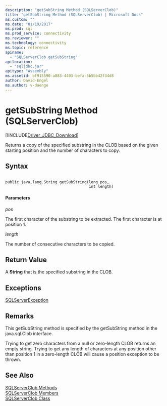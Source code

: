 ```yaml
---
description: "getSubString Method (SQLServerClob)"
title: "getSubString Method (SQLServerClob) | Microsoft Docs"
ms.custom: ""
ms.date: "01/19/2017"
ms.prod: sql
ms.prod_service: connectivity
ms.reviewer: ""
ms.technology: connectivity
ms.topic: reference
apiname: 
  - "SQLServerClob.getSubString"
apilocation: 
  - "sqljdbc.jar"
apitype: "Assembly"
ms.assetid: bf915590-a883-4403-befa-5b5bb42f34d8
author: David-Engel
ms.author: v-daenge
---
```

# getSubString Method (SQLServerClob)
[!INCLUDE[Driver_JDBC_Download](../../../includes/driver_jdbc_download.md)]

  Returns a copy of the specified substring in the CLOB based on the given starting position and the number of characters to copy.  
  
## Syntax  
  
```  
  
public java.lang.String getSubString(long pos,  
                                     int length)  
```  
  
#### Parameters  
 *pos*  
  
 The first character of the substring to be extracted. The first character is at position 1.  
  
 *length*  
  
 The number of consecutive characters to be copied.  
  
## Return Value  
 A **String** that is the specified substring in the CLOB.  
  
## Exceptions  
 [SQLServerException](../../../connect/jdbc/reference/sqlserverexception-class.md)  
  
## Remarks  
 This getSubString method is specified by the getSubString method in the java.sql.Clob interface.  
  
 Trying to get zero characters from a null or zero-length CLOB returns an empty string. Trying to get any length of characters at any position other than position 1 in a zero-length CLOB will cause a position exception to be thrown.  
  
## See Also  
 [SQLServerClob Methods](../../../connect/jdbc/reference/sqlserverclob-methods.md)   
 [SQLServerClob Members](../../../connect/jdbc/reference/sqlserverclob-members.md)   
 [SQLServerClob Class](../../../connect/jdbc/reference/sqlserverclob-class.md)  
  
  
